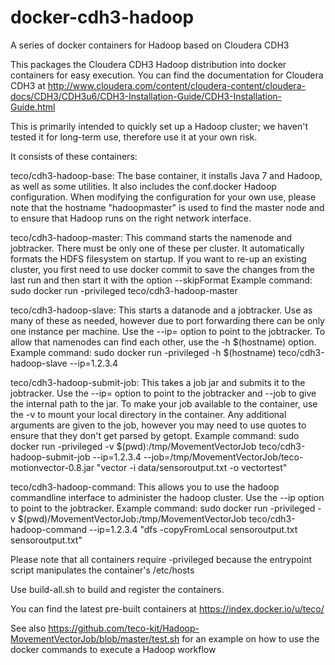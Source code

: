 docker-cdh3-hadoop
==================

A series of docker containers for Hadoop based on Cloudera CDH3

This packages the Cloudera CDH3 Hadoop distribution into docker containers for easy execution.
You can find the documentation for Cloudera CDH3 at http://www.cloudera.com/content/cloudera-content/cloudera-docs/CDH3/CDH3u6/CDH3-Installation-Guide/CDH3-Installation-Guide.html

This is primarily intended to quickly set up a Hadoop cluster; we haven't tested it for long-term use, therefore use it at your own risk.

It consists of these containers:

teco/cdh3-hadoop-base:
The base container, it installs Java 7 and Hadoop, as well as some utilities.
It also includes the conf.docker Hadoop configuration.
When modifying the configuration for your own use, please note that the hostname "hadoopmaster" is used to find the master node and to ensure that Hadoop runs on the right network interface.

teco/cdh3-hadoop-master: 
This command starts the namenode and jobtracker. There must be only one of these per cluster. It automatically formats the HDFS filesystem on startup. If you want to re-up an existing cluster, you first need to use docker commit to save the changes from the last run and then start it with the option --skipFormat
Example command: sudo docker run -privileged teco/cdh3-hadoop-master

teco/cdh3-hadoop-slave: 
This starts a datanode and a jobtracker. Use as many of these as needed, however due to port forwarding there can be only one instance per machine. Use the --ip= option to point to the jobtracker.
To allow that namenodes can find each other, use the  -h $(hostname) option.
Example command: sudo docker run -privileged -h $(hostname) teco/cdh3-hadoop-slave --ip=1.2.3.4

teco/cdh3-hadoop-submit-job: 
This takes a job jar and submits it to the jobtracker. Use the --ip= option to point to the jobtracker and --job to give the internal path to the jar. To make your job available to the container, use the -v to mount your local directory in the container. Any additional arguments are given to the job, however you may need to use quotes to ensure that they don't get parsed by getopt.
Example command: sudo docker run -privileged -v $(pwd):/tmp/MovementVectorJob teco/cdh3-hadoop-submit-job --ip=1.2.3.4 --job=/tmp/MovementVectorJob/teco-motionvector-0.8.jar "vector -i data/sensoroutput.txt -o vectortest"

teco/cdh3-hadoop-command:
This allows you to use the hadoop commandline interface to administer the hadoop cluster. Use the --ip option to point to the jobtracker.
Example command: sudo docker run -privileged -v $(pwd)/MovementVectorJob:/tmp/MovementVectorJob teco/cdh3-hadoop-command --ip=1.2.3.4 "dfs -copyFromLocal sensoroutput.txt sensoroutput.txt"

Please note that all containers require -privileged because the entrypoint script manipulates the container's /etc/hosts

Use build-all.sh to build and register the containers.

You can find the latest pre-built containers at https://index.docker.io/u/teco/

See also https://github.com/teco-kit/Hadoop-MovementVectorJob/blob/master/test.sh for an example on how to use the docker commands to execute a Hadoop workflow
